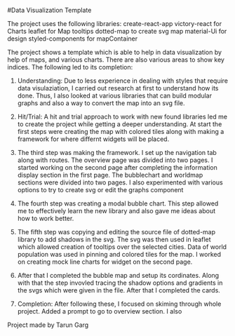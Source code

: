 #Data Visualization Template

The project uses the following libraries:
create-react-app
victory-react         for Charts
leaflet               for Map tooltips
dotted-map            to create svg map
material-Ui           for design
styled-components     for mapContainer

The project shows a template which is able to help in data visualization by help of maps, and various charts. There are also various areas to show key indices. The following led to its completion:

1. Understanding: Due to less experience in dealing with styles that require data visulaziation, I carried out research at first to understand how its done. Thus, I also looked at various libraries that can build modular graphs and also a way to convert the map into an svg file.

2. Hit/Trial: A hit and trial approach to work with new found libraries led me to create the project while getting a deeper understanding. At start the first steps were creating the map with colored tiles along with making a framework for where differnt widgets will be placed.

3. The third step was making the framework. I set up the navigation tab along with routes. The overview page was divided into two pages. I started working on the second page after completing the information display section in the first page. The bubblechart and worldmap sections were divided into two pages. I also experimented with various options to try to create svg or edit the graphs component

4. The fourth step was creating a modal bubble chart. This step allowed me to effectively learn the new library and also gave me ideas about how to work better.

5. The fifth step was copying and editing the source file of dotted-map library to add shadows in the svg. The svg was then used in leaflet which allowed creation of tooltips over the selected cities. Data of world population was used in pinning and colored tiles for the map. I worked on creating mock line charts for widget on the second page.

6. After that I completed the bubble map and setup its cordinates. Along with that the step invovled tracing the shadow options and gradients in the svgs which were given in the file. After that I completed the cards.

7. Completion: After following these, I focused on skiming through whole project. Added a prompt to go to overview section. I also 

Project made by Tarun Garg
